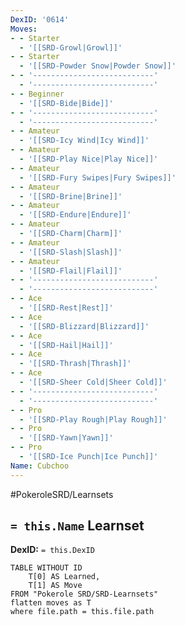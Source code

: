 ```yaml
---
DexID: '0614'
Moves:
- - Starter
  - '[[SRD-Growl|Growl]]'
- - Starter
  - '[[SRD-Powder Snow|Powder Snow]]'
- - '---------------------------'
  - '---------------------------'
- - Beginner
  - '[[SRD-Bide|Bide]]'
- - '---------------------------'
  - '---------------------------'
- - Amateur
  - '[[SRD-Icy Wind|Icy Wind]]'
- - Amateur
  - '[[SRD-Play Nice|Play Nice]]'
- - Amateur
  - '[[SRD-Fury Swipes|Fury Swipes]]'
- - Amateur
  - '[[SRD-Brine|Brine]]'
- - Amateur
  - '[[SRD-Endure|Endure]]'
- - Amateur
  - '[[SRD-Charm|Charm]]'
- - Amateur
  - '[[SRD-Slash|Slash]]'
- - Amateur
  - '[[SRD-Flail|Flail]]'
- - '---------------------------'
  - '---------------------------'
- - Ace
  - '[[SRD-Rest|Rest]]'
- - Ace
  - '[[SRD-Blizzard|Blizzard]]'
- - Ace
  - '[[SRD-Hail|Hail]]'
- - Ace
  - '[[SRD-Thrash|Thrash]]'
- - Ace
  - '[[SRD-Sheer Cold|Sheer Cold]]'
- - '---------------------------'
  - '---------------------------'
- - Pro
  - '[[SRD-Play Rough|Play Rough]]'
- - Pro
  - '[[SRD-Yawn|Yawn]]'
- - Pro
  - '[[SRD-Ice Punch|Ice Punch]]'
Name: Cubchoo
---
```


#PokeroleSRD/Learnsets

## `= this.Name` Learnset

**DexID:** `= this.DexID`

```dataview
TABLE WITHOUT ID
    T[0] AS Learned,
    T[1] AS Move
FROM "Pokerole SRD/SRD-Learnsets"
flatten moves as T
where file.path = this.file.path
```
